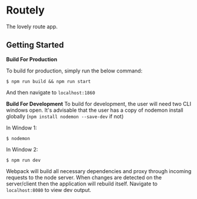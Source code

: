 # Routely
The lovely route app.

## Getting Started

__Build For Production__

To build for production, simply run the below command:
```
$ npm run build && npm run start
```
And then navigate to `localhost:1860`

__Build For Development__
To build for development, the user will need two CLI windows open.
It's advisable that the user has a copy of nodemon install globally (`npm install nodemon --save-dev` if not)

In Window 1:
```
$ nodemon
```

In Window 2:
```
$ npm run dev
```
Webpack will build all necessary dependencies and proxy through incoming requests to the node server.
When changes are detected on the server/client then the application will rebuild itself.
Navigate to `localhost:8080` to view dev output.
